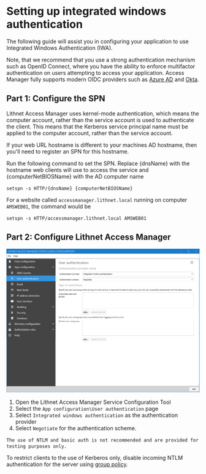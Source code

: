 # Setting up integrated windows authentication

The following guide will assist you in configuring your application to use Integrated Windows Authentication (IWA).

Note, that we recommend that you use a strong authentication mechanism such as OpenID Connect, where you have the ability to enforce multifactor authentication on users attempting to access your application. Access Manager fully supports modern OIDC providers such as [Azure AD](setting-up-authentication-with-azure-ad.md) and [Okta](setting-up-authentication-with-okta.md).

## Part 1: Configure the SPN

Lithnet Access Manager uses kernel-mode authentication, which means the computer account, rather than the service account is used to authenticate the client. This means that the Kerberos service principal name must be applied to the computer account, rather than the service account.

If your web URL hostname is different to your machines AD hostname, then you'll need to register an SPN for this hostname.

Run the following command to set the SPN. Replace {dnsName} with the hostname web clients will use to access the service and {computerNetBIOSName} with the AD computer name

```
setspn -s HTTP/{dnsName} {computerNetBIOSName}
```

For a website called `accessmanager.lithnet.local` running on computer `AMSWEB01`, the command would be

```
setspn -s HTTP/accessmanager.lithnet.local AMSWEB01
```

## Part 2: Configure Lithnet Access Manager

![!](../../images/ui-page-authentication-iwa.png)

1. Open the Lithnet Access Manager Service Configuration Tool
2. Select the `App configuration\User authentication` page
3. Select `Integrated windows authentication` as the authentication provider
4. Select `Negotiate` for the authentication scheme.

```
The use of NTLM and basic auth is not recommended and are provided for testing purposes only.
```

To restrict clients to the use of Kerberos only, disable incoming NTLM authentication for the server using [group policy](https://docs.microsoft.com/en-us/windows/security/threat-protection/security-policy-settings/network-security-restrict-ntlm-incoming-ntlm-traffic).
